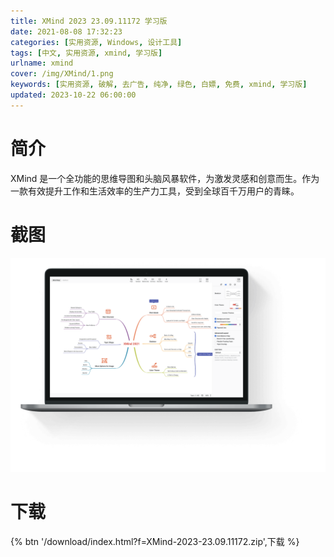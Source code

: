 ```yaml
---
title: XMind 2023 23.09.11172 学习版
date: 2021-08-08 17:32:23
categories: [实用资源, Windows, 设计工具]
tags: [中文, 实用资源, xmind, 学习版]
urlname: xmind
cover: /img/XMind/1.png
keywords: [实用资源, 破解, 去广告, 纯净, 绿色, 白嫖, 免费, xmind, 学习版]
updated: 2023-10-22 06:00:00
---
```


# 简介

XMind 是一个全功能的思维导图和头脑风暴软件，为激发灵感和创意而生。作为一款有效提升工作和生活效率的生产力工具，受到全球百千万用户的青睐。

# 截图

![](/img/XMind/2.png)

# 下载

{% btn '/download/index.html?f=XMind-2023-23.09.11172.zip',下载 %}
